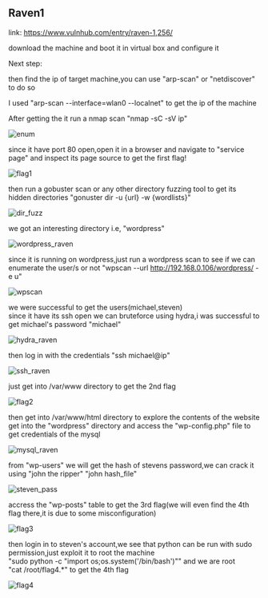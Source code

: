 Raven1  
---------  

link: https://www.vulnhub.com/entry/raven-1,256/  

download the machine and boot it in virtual box and configure it

Next step:  

then find the ip of target machine,you can use "arp-scan" or "netdiscover" to do so

I used "arp-scan --interface=wlan0 --localnet"  to get the ip of the machine  

After getting the it run a nmap scan "nmap -sC -sV ip"  

![enum](https://github.com/Debang5hu/ctf-writeups/assets/114200360/58cc9022-1e5b-44bf-8797-b60bbd1376d1)

since it have port 80 open,open it in a browser and navigate to "service page" and inspect its page source to get the first flag!  

![flag1](https://github.com/Debang5hu/ctf-writeups/assets/114200360/875cd155-086b-40e7-817f-739b89c34b5f)

then run a gobuster scan or any other directory fuzzing tool to get its hidden directories "gonuster dir -u {url} -w {wordlists}"  

![dir_fuzz](https://github.com/Debang5hu/ctf-writeups/assets/114200360/ad0c5be2-890a-4931-ab7b-6aee3b4ca106)

we got an interesting directory i.e, "wordpress"  

![wordpress_raven](https://github.com/Debang5hu/ctf-writeups/assets/114200360/fbbc87ec-00bd-4a4d-9273-c0e59637e874)

since it is running on wordpress,just run a wordpress scan to see if we can enumerate the user/s or not "wpscan --url http://192.168.0.106/wordpress/ -e u"  

![wpscan](https://github.com/Debang5hu/ctf-writeups/assets/114200360/5e224b5f-1558-433c-b78d-df9655809639)

we were successful to get the users(michael,steven)  
since it have its ssh open we can bruteforce using hydra,i was successful to get michael's password "michael"  

![hydra_raven](https://github.com/Debang5hu/ctf-writeups/assets/114200360/bd2a5f76-c5ca-470e-9f84-5504de3b58f7)

then log in with the credentials "ssh  michael@ip"  

![ssh_raven](https://github.com/Debang5hu/ctf-writeups/assets/114200360/74badc0a-4e3d-40ca-a2da-4cb05a47eb46)

just get into /var/www directory to get the 2nd flag  

![flag2](https://github.com/Debang5hu/ctf-writeups/assets/114200360/4f68122c-4f02-481b-8ccd-4a31fdfcca6e)

then get into /var/www/html directory to explore the contents of the website  
get into the "wordpress" directory and access the "wp-config.php" file to get credentials of the mysql  

![mysql_raven](https://github.com/Debang5hu/ctf-writeups/assets/114200360/ec41b4de-79f2-4bf0-82d1-bf4a4d2868db)

from "wp-users" we will get the hash of stevens password,we can crack it using "john the ripper" "john hash_file"  

![steven_pass](https://github.com/Debang5hu/ctf-writeups/assets/114200360/811bca59-e2b9-4f17-8b3e-6b0eb614ced7)

accress the "wp-posts" table to get the 3rd flag(we will even find the 4th flag there,it is due to some misconfiguration)  

![flag3](https://github.com/Debang5hu/ctf-writeups/assets/114200360/961382ad-cd6f-4f22-814b-52ed1b1f32a1)

then login in to steven's account,we see that python can be run with sudo permission,just exploit it to root the machine  
"sudo python -c "import os;os.system('/bin/bash')"" and we are root  
"cat /root/flag4.*" to get the 4th flag   

![flag4](https://github.com/Debang5hu/ctf-writeups/assets/114200360/9bf6ae19-6a49-4772-8c2d-ab8c811f56c6)
